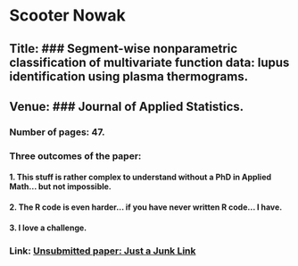 # Scooter Nowak
## Title: ### Segment-wise nonparametric classification of multivariate function data: lupus identification using plasma thermograms. 
## Venue: ### Journal of Applied Statistics. 
### Number of pages: 47. 
### Three outcomes of the paper:  
#### 1. This stuff is rather complex to understand without a PhD in Applied Math... but not impossible. 
#### 2. The R code is even harder... if you have never written R code... I have. 
#### 3. I love a challenge. 
### Link: [Unsubmitted paper: Just a Junk Link](http:nau.edu)
